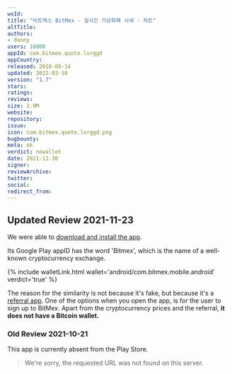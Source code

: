 ```yaml
---
wsId: 
title: "비트맥스 BitMex - 실시간 가상화폐 시세 - 차트"
altTitle: 
authors:
- danny
users: 10000
appId: com.bitmex.quote.lvrggd
appCountry: 
released: 2018-09-14
updated: 2022-03-10
version: "1.7"
stars: 
ratings: 
reviews: 
size: 2.9M
website: 
repository: 
issue: 
icon: com.bitmex.quote.lvrggd.png
bugbounty: 
meta: ok
verdict: nowallet
date: 2021-11-30
signer: 
reviewArchive:
twitter: 
social:
redirect_from:
---
```


## Updated Review 2021-11-23

We were able to [download and install the app](https://twitter.com/BitcoinWalletz/status/1463040174753923074).

Its Google Play appID has the word 'Bitmex', which is the name of a well-known cryptocurrency exchange. 

{% include walletLink.html wallet='android/com.bitmex.mobile.android' verdict='true' %}

The reason for the similarity is not because it's fake, but because it's a [referral app](https://twitter.com/BitcoinWalletz/status/1463041078295031810). One of the options when you open the app, is for the user to sign up to BitMex. Apart from the cryptocurrency prices and the referral, **it does not have a Bitcoin wallet.**

### Old Review 2021-10-21

This app is currently absent from the Play Store.

> We're sorry, the requested URL was not found on this server.

